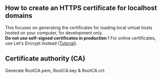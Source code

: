 ## How to create an HTTPS certificate for localhost domains
This focuses on generating the certificates for loading local virtual hosts hosted on your computer, for development only.  
**Do not use self-signed certificates in production !** For online certificates, use Let's Encrypt instead ([Tutorial](https://gist.github.com/cecilemuller/a26737699a7e70a7093d4dc115915de8)).
  
## Certificate authority (CA)
Generate RootCA.pem, RootCA.key & RootCA.crt:  
